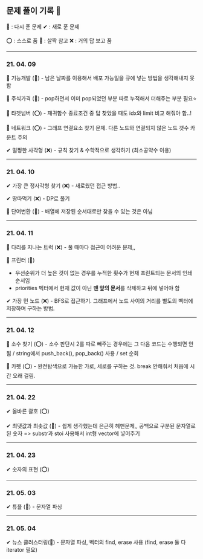 ## 문제 풀이 기록 📝

🔄 : 다시 푼 문제   ✔ : 새로 푼 문제 </br></br>
⭕ : 스스로 품  🔺 : 살짝 참고   ❌ : 거의 답 보고 품

----------------------------------------------

### 21. 04. 09
🔄 기능개발 (🔺) - 남은 날짜를 이용해서 배포 가능일을 큐에 넣는 방법을 생각해내지 못함

🔄 주식가격 (🔺) - pop하면서 이미 pop되었던 부분 따로 누적해서 더해주는 부분 필요⭐

🔄 타겟넘버 (⭕) - 재귀함수 종료조건 중 답 찾았을 때도 idx와 limit 비교 해줘야 함..! 

🔄 네트워크 (⭕) - 그래프 연결요소 찾기 문제. 다른 노드와 연결되지 않은 노드 갯수 카운트 주의

✔ 멀쩡한 사각형 (❌) - 규칙 찾기 & 수학적으로 생각하기 (최소공약수 이용)

------------------------------------------------

### 21. 04. 10
✔ 가장 큰 정사각형 찾기 (❌) - 새로웠던 접근 방법..

✔ 땅따먹기 (❌) - DP로 풀기

🔄 단어변환 (🔺) - 배열에 저장된 순서대로만 찾을 수 있는 것은 아님

------------------------------------------------

### 21. 04. 11
🔄 다리를 지나는 트럭 (❌) - 풀 때마다 접근이 어려운 문제,,

🔄 프린터 (🔺) 
- 우선순위가 더 높은 것이 없는 경우를 누적한 횟수가 현재 프린트되는 문서의 인쇄순서임 
- priorities 벡터에서 현재 값이 아닌 **맨 앞의 문서**를 삭제하고 뒤에 넣어야 함

✔ 가장 먼 노드 (❌) - BFS로 접근하기. 그래프에서 노드 사이의 거리를 별도의 벡터에 저장하며 구하는 방법.

-----------------------------------------------
### 21. 04. 12
🔄 소수 찾기 (⭕) - 소수 판단시 2를 따로 빼주는 경우에는 그 다음 코드는 수행되면 안됨 / string에서 push_back(), pop_back() 사용 / set 순회

🔄 카펫 (⭕) - 완전탐색으로 가능한 가로, 세로를 구하는 것. break 안해줘서 처음에 시간 오래 걸림.

-----------------------------------------------
### 21. 04. 22
✔ 올바른 괄호 (⭕)

✔ 최댓값과 최솟값 (🔺) - 쉽게 생각했는데 은근히 헤맨문제,, 공백으로 구분된 문자열로 된 숫자 => substr과 stoi 사용해서 int형 vector에 넣어주기

----------------------------------------------
### 21. 04. 23
✔ 숫자의 표현 (⭕)

---------------------------------------------
### 21. 05. 03
✔ 튜플 (🔺) - 문자열 파싱

---------------------------------------------
### 21. 05. 04
✔ 뉴스 클러스터링(🔺) - 문자열 파싱, 벡터의 find, erase 사용 (find, erase 둘 다 iterator 필요)
